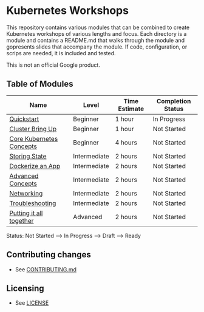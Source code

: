 # Kubernetes Workshops

This repository contains various modules that can be combined to
create Kubernetes workshops of various lengths and focus. Each
directory is a module and contains a README.md that walks through the
module and gopresents slides that accompany the module. If code,
configuration, or scrips are needed, it is included and tested.

This is not an official Google product.

## Table of Modules

Name | Level | Time Estimate | Completion Status
------------- | ------------- | ------------ | ------------
[Quickstart](quickstart) | Beginner | 1 hour | In Progress
[Cluster Bring Up](bring-up) | Beginner | 1 hour | Not Started
[Core Kubernetes Concepts](core-concepts) | Beginner | 4 hours | Not Started
[Storing State](state) | Intermediate | 2 hours | Not Started
[Dockerize an App](dockerize) | Intermediate | 2 hours | Not Started
[Advanced Concepts](advanced) | Intermediate | 2 hours | Not Started
[Networking](networking) | Intermediate | 2 hours | Not Started
[Troubleshooting](troubleshooting) | Intermediate | 2 hours | Not Started
[Putting it all together](combine) | Advanced | 2 hours | Not Started

Status: Not Started --> In Progress --> Draft --> Ready

## Contributing changes

* See [CONTRIBUTING.md](CONTRIBUTING.md)

## Licensing

* See [LICENSE](LICENSE)
